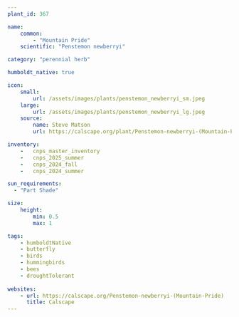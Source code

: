 ```yaml
---
plant_id: 367 

name: 
    common: 
        - "Mountain Pride"  
    scientific: "Penstemon newberryi"  

category: "perennial herb"

humboldt_native: true

icon: 
    small: 
        url: /assets/images/plants/penstemon_newberryi_sm.jpeg 
    large: 
        url: /assets/images/plants/penstemon_newberryi_lg.jpeg 
    source: 
        name: Steve Matson 
        url: https://calscape.org/plant/Penstemon-newberryi-(Mountain-Pride)/gallery

inventory: 
    -   cnps_master_inventory
    -   cnps_2025_summer
    -   cnps_2024_fall
    -   cnps_2024_summer

sun_requirements:
  - "Part Shade"

size:
    height: 
        min: 0.5
        max: 1

tags: 
    - humboldtNative
    - butterfly
    - birds
    - hummingbirds
    - bees
    - droughtTolerant
 
websites: 
    - url: https://calscape.org/Penstemon-newberryi-(Mountain-Pride) 
      title: Calscape
---
```

